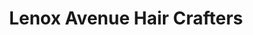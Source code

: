 ---
title: "Lenox Avenue Hair Crafters"
url: /zanesville/lenox-avenue-hair-crafters/
shop: hairdresser
---